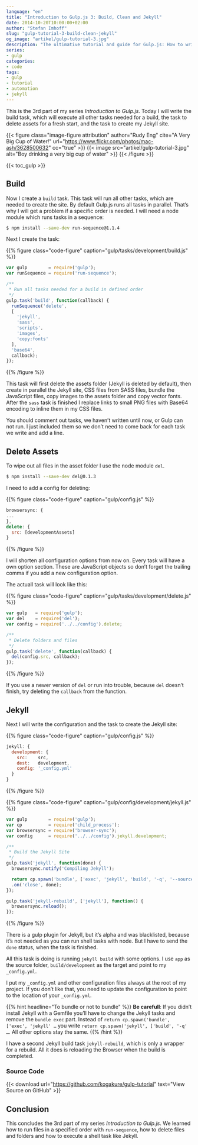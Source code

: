 ```yaml
---
language: "en"
title: "Introduction to Gulp.js 3: Build, Clean and Jekyll"
date: 2014-10-20T10:00:00+02:00
author: "Stefan Imhoff"
slug: "gulp-tutorial-3-build-clean-jekyll"
og_image: "artikel/gulp-tutorial-3.jpg"
description: "The ultimative tutorial and guide for Gulp.js: How to write tasks for cleaning files and folders, generating the build and the website with Jekyll."
series:
- gulp
categories:
- code
tags:
- gulp
- tutorial
- automation
- jekyll
---
```


This is the 3rd part of my series *Introduction to Gulp.js*. Today I will write the build task, which will execute all other tasks needed for a build, the task to delete assets for a fresh start, and the task to create my Jekyll site.

{{< figure class="image-figure attribution" author="Rudy Eng" cite="A Very Big Cup of Water!" url="https://www.flickr.com/photos/mac-ash/3628500632" cc="true" >}}
{{< image src="artikel/gulp-tutorial-3.jpg" alt="Boy drinking a very big cup of water" >}}
{{< /figure >}}

{{< toc_gulp >}}

## Build
Now I create a `build` task. This task will run all other tasks, which are needed to create the site. By default Gulp.js runs all tasks in parallel. That’s why I will get a problem if a specific order is needed. I will need a node module which runs tasks in a sequence:

```bash
$ npm install --save-dev run-sequence@1.1.4
```

Next I create the task:

{{% figure class="code-figure" caption="gulp/tasks/development/build.js" %}}
```javascript
var gulp        = require('gulp');
var runSequence = require('run-sequence');

/**
 * Run all tasks needed for a build in defined order
 */
gulp.task('build', function(callback) {
  runSequence('delete',
  [
    'jekyll',
    'sass',
    'scripts',
    'images',
    'copy:fonts'
  ],
  'base64',
  callback);
});
```
{{% /figure %}}

This task will first delete the assets folder (Jekyll is deleted by default), then create in parallel the Jekyll site, CSS files from SASS files, bundle the JavaScript files, copy images to the assets folder and copy vector fonts. After the `sass` task is finished I replace links to small PNG files with Base64 encoding to inline them in my CSS files.

You should comment out tasks, we haven’t written until now, or Gulp can not run. I just included them so we don’t need to come back for each task we write and add a line.

## Delete Assets
To wipe out all files in the asset folder I use the node module `del`.

```bash
$ npm install --save-dev del@0.1.3
```

I need to add a config for deleting:

{{% figure class="code-figure" caption="gulp/config.js" %}}
```javascript
browsersync: {
...
},
delete: {
  src: [developmentAssets]
}
```
{{% /figure %}}

I will shorten all configuration options from now on. Every task will have a own option section. These are JavaScript objects so don’t forget the trailing comma if you add a new configuration option.

The actuall task will look like this:

{{% figure class="code-figure" caption="gulp/tasks/development/delete.js" %}}
```javascript
var gulp   = require('gulp');
var del    = require('del');
var config = require('../../config').delete;

/**
 * Delete folders and files
 */
gulp.task('delete', function(callback) {
  del(config.src, callback);
});
```
{{% /figure %}}

If you use a newer version of `del` or run into trouble, because `del` doesn’t finish, try deleting the `callback` from the function.

## Jekyll
Next I will write the configuration and the task to create the Jekyll site:

{{% figure class="code-figure" caption="gulp/config.js" %}}
```javascript
jekyll: {
  development: {
    src:    src,
    dest:   development,
    config: '_config.yml'
  }
}
```
{{% /figure %}}

{{% figure class="code-figure" caption="gulp/config/development/jekyll.js" %}}
```javascript
var gulp        = require('gulp');
var cp          = require('child_process');
var browsersync = require('browser-sync');
var config      = require('../../config').jekyll.development;

/**
 * Build the Jekyll Site
 */
gulp.task('jekyll', function(done) {
  browsersync.notify('Compiling Jekyll');

  return cp.spawn('bundle', ['exec', 'jekyll', 'build', '-q', '--source=' + config.src, '--destination=' + config.dest, '--config=' + config.config], { stdio: 'inherit' })
  .on('close', done);
});

gulp.task('jekyll-rebuild', ['jekyll'], function() {
  browsersync.reload();
});
```
{{% /figure %}}

There is a gulp plugin for Jekyll, but it’s alpha and was blacklisted, because it’s not needed as you can run shell tasks with node. But I have to send the `done` status, when the task is finished.

All this task is doing is running `jekyll build` with some options. I use `app` as the source folder, `build/development` as the target and point to my `_config.yml`.

I put my `_config.yml` and other configuration files always at the root of my project. If you don’t like that, you need to update the configuration to point to the location of your `_config.yml`.


{{% hint headline="To bundle or not to bundle" %}}
**Be carefull**: If you didn’t install Jekyll with a Gemfile you’ll have to change the Jekyll tasks and remove the `bundle exec` part. Instead of `return cp.spawn('bundle', ['exec', 'jekyll' …` you write `return cp.spawn('jekyll', ['build', '-q' …`. All other options stay the same.
{{% /hint %}}

I have a second Jekyll build task `jekyll-rebuild`, which is only a wrapper for a rebuild. All it does is reloading the Browser when the build is completed.

### Source Code

{{< download url="https://github.com/kogakure/gulp-tutorial" text="View Source on GitHub" >}}

## Conclusion
This concludes the 3rd part of my series *Introduction to Gulp.js*. We learned how to run files in a specified order with `run-sequence`, how to delete files and folders and how to execute a shell task like Jekyll.
